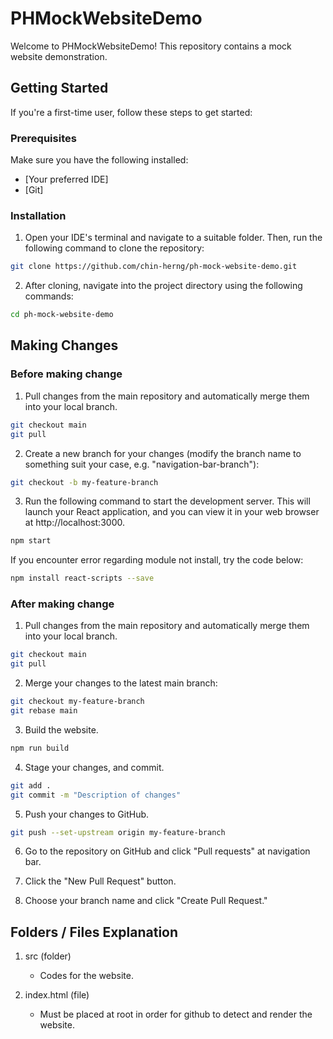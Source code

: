 # PHMockWebsiteDemo

Welcome to PHMockWebsiteDemo! This repository contains a mock website demonstration.

## Getting Started

If you're a first-time user, follow these steps to get started:

### Prerequisites

Make sure you have the following installed:

- [Your preferred IDE]
- [Git]

### Installation

1. Open your IDE's terminal and navigate to a suitable folder. Then, run the following command to clone the repository:

```bash
git clone https://github.com/chin-herng/ph-mock-website-demo.git
```

2. After cloning, navigate into the project directory using the following commands:

```bash
cd ph-mock-website-demo
```

## Making Changes

### Before making change

1. Pull changes from the main repository and automatically merge them into your local branch.

```bash
git checkout main
git pull 
```

2. Create a new branch for your changes (modify the branch name to something suit your case, e.g. "navigation-bar-branch"):

```bash
git checkout -b my-feature-branch
```

3. Run the following command to start the development server. This will launch your React application, and you can view it in your web browser at http://localhost:3000.

```bash
npm start
```

If you encounter error regarding module not install, try the code below:

```bash
npm install react-scripts --save
```

### After making change

1. Pull changes from the main repository and automatically merge them into your local branch.

```bash
git checkout main
git pull 
```

2. Merge your changes to the latest main branch:

```bash
git checkout my-feature-branch
git rebase main
```

3. Build the website.

```bash
npm run build
```
  
4. Stage your changes, and commit.

```bash
git add .
git commit -m "Description of changes"
```

5. Push your changes to GitHub.

```bash
git push --set-upstream origin my-feature-branch
```

6. Go to the repository on GitHub and click "Pull requests" at navigation bar.

7. Click the "New Pull Request" button.

8. Choose your branch name and click "Create Pull Request." 

## Folders / Files Explanation

1. src (folder)
   - Codes for the website.

2. index.html (file)
   - Must be placed at root in order for github to detect and render the website.
